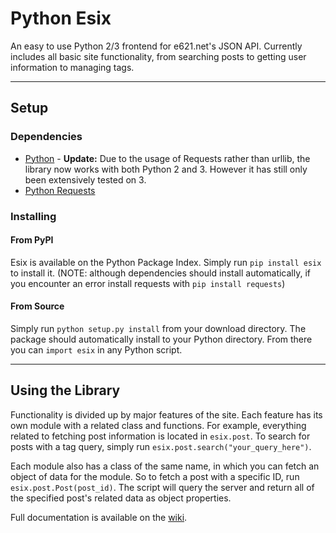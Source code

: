 # Python Esix #

An easy to use Python 2/3 frontend for e621.net's JSON API. Currently includes all basic site functionality, from searching posts to getting user information to managing tags.

----
## Setup ##
### Dependencies ###
* [Python](https://www.python.org/downloads/) - **Update:** Due to the usage of Requests rather than urllib, the library now works with both Python 2 and 3. However it has still only been extensively tested on 3.
* [Python Requests](http://docs.python-requests.org/en/latest/)

### Installing ###
#### From PyPI ####
Esix is available on the Python Package Index. Simply run `pip install esix` to install it. (NOTE: although dependencies should install automatically, if you encounter an error install requests with `pip install requests`)
#### From Source ####
Simply run `python setup.py install` from your download directory. The package should automatically install to your Python directory. From there you can `import esix` in any Python script.

----
## Using the Library ##
Functionality is divided up by major features of the site. Each feature has its own module with a related class and functions. For example, everything related to fetching post information is located in `esix.post`. To search for posts with a tag query, simply run `esix.post.search("your_query_here")`.

Each module also has a class of the same name, in which you can fetch an object of data for the module. So to fetch a post with a specific ID, run `esix.post.Post(post_id)`. The script will query the server and return all of the specified post's related data as object properties.

Full documentation is available on the [wiki](wiki/Home).
